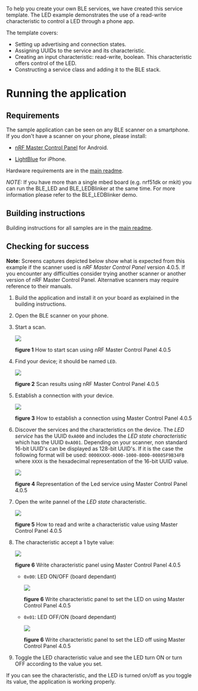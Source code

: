 To help you create your own BLE services, we have created this service template.
The LED example demonstrates the use of a read-write characteristic to control a
LED through a phone app.

The template covers:

* Setting up advertising and connection states.
* Assigning UUIDs to the service and its characteristic.
* Creating an input characteristic: read-write, boolean. This characteristic offers control of the LED.
* Constructing a service class and adding it to the BLE stack.

# Running the application

## Requirements

The sample application can be seen on any BLE scanner on a smartphone. If you don't have a scanner on your phone, please install:

- [nRF Master Control Panel](https://play.google.com/store/apps/details?id=no.nordicsemi.android.mcp) for Android.

- [LightBlue](https://itunes.apple.com/gb/app/lightblue-bluetooth-low-energy/id557428110?mt=8) for iPhone.

Hardware requirements are in the [main readme](https://github.com/ARMmbed/mbed-os-example-ble/blob/master/README.md).

*NOTE:* If you have more than a single mbed board (e.g. nrf51dk or mkit) you can
run the BLE_LED and BLE_LEDBlinker at the same time. For more information please
refer to the BLE_LEDBlinker demo.

## Building instructions

Building instructions for all samples are in the [main readme](https://github.com/ARMmbed/mbed-os-example-ble/blob/master/README.md).

## Checking for success

**Note:** Screens captures depicted below show what is expected from this example if the scanner used is *nRF Master Control Panel* version 4.0.5. If you encounter any difficulties consider trying another scanner or another version of nRF Master Control Panel. Alternative scanners may require reference to their manuals.


1. Build the application and install it on your board as explained in the building instructions.
1. Open the BLE scanner on your phone.

1. Start a scan.

    ![](img/start_scan.png)

    **figure 1** How to start scan using nRF Master Control Panel 4.0.5

1. Find your device; it should be named `LED`.

    ![](img/scan_results.png)

    **figure 2** Scan results using nRF Master Control Panel 4.0.5

1. Establish a connection with your device.

    ![](img/connection.png)

    **figure 3**  How to establish a connection using Master Control Panel 4.0.5

1. Discover the services and the characteristics on the device. The *LED service* has the UUID `0xA000` and includes the *LED state characteristic* which has the UUID `0xA001`. Depending on your scanner, non standard 16-bit UUID's can be displayed as 128-bit UUID's. If it is the case the following format will be used: `0000XXXX-0000-1000-8000-00805F9B34FB` where `XXXX` is the hexadecimal representation of the 16-bit UUID value.

    ![](img/discovery.png)

    **figure 4** Representation of the Led service using Master Control Panel 4.0.5

1. Open the write pannel of the *LED state* characteristic.

    ![](img/write_characteristic.png)

    **figure 5** How to read and write a characteristic value using Master Control Panel 4.0.5


1. The characteristic accept a 1 byte value:

    ![](img/write_pannel.png)

    **figure 6** Write characteristic panel using Master Control Panel 4.0.5

    * `0x00`: LED ON/OFF (board dependant)

        ![](img/LED_ON.png)

        **figure 6** Write characteristic panel to set the LED on using Master Control Panel 4.0.5


    * `0x01`: LED OFF/ON (board dependant)

        ![](img/LED_OFF.png)

        **figure 6** Write characteristic panel to set the LED off using Master Control Panel 4.0.5


1. Toggle the LED characteristic value and see the LED turn ON or turn OFF according to the value you set.

If you can see the characteristic, and the LED is turned on/off as you toggle its value, the application is working properly.
